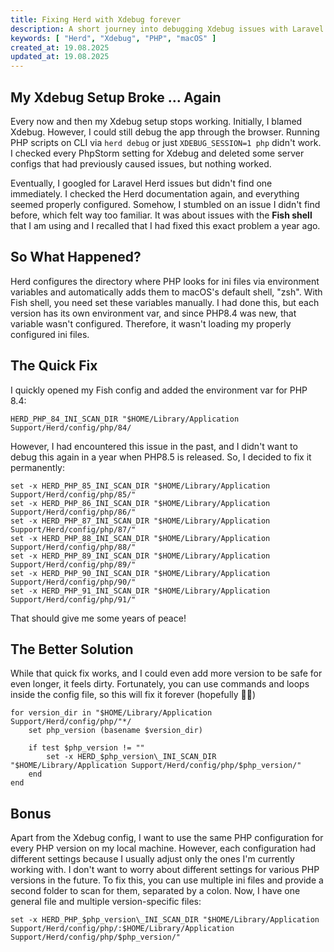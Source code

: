 ```yaml
---
title: Fixing Herd with Xdebug forever
description: A short journey into debugging Xdebug issues with Laravel Herd and Fish shell
keywords: [ "Herd", "Xdebug", "PHP", "macOS" ]
created_at: 19.08.2025
updated_at: 19.08.2025
---
```


## My Xdebug Setup Broke &hellip; Again

Every now and then my Xdebug setup stops working. Initially, I blamed Xdebug. However, I could still debug the app through the browser. Running PHP scripts on CLI via `herd debug` or just `XDEBUG_SESSION=1 php` didn't work. I checked every PhpStorm setting for Xdebug and deleted some server configs that had previously caused issues, but nothing worked.

Eventually, I googled for Laravel Herd issues but didn't find one immediately. I checked the Herd documentation again, and everything seemed properly configured. Somehow, I stumbled on an issue I didn't find before, which felt way too familiar. It was about issues with the **Fish shell** that I am using and I recalled that I had fixed this exact problem a year ago.

## So What Happened?

Herd configures the directory where PHP looks for ini files via environment variables and automatically adds them to macOS's default shell, "zsh". With Fish shell, you need set these variables manually. I had done this, but each version has its own environment var, and since PHP8.4 was new, that variable wasn't configured. Therefore, it wasn't loading my properly configured ini files.

## The Quick Fix

I quickly opened my Fish config and added the environment var for PHP 8.4:

```shell
HERD_PHP_84_INI_SCAN_DIR "$HOME/Library/Application Support/Herd/config/php/84/
```

However, I had encountered this issue in the past, and I didn't want to debug this again in a year when PHP8.5 is released. So, I decided to fix it permanently:

```shell
set -x HERD_PHP_85_INI_SCAN_DIR "$HOME/Library/Application Support/Herd/config/php/85/"
set -x HERD_PHP_86_INI_SCAN_DIR "$HOME/Library/Application Support/Herd/config/php/86/"
set -x HERD_PHP_87_INI_SCAN_DIR "$HOME/Library/Application Support/Herd/config/php/87/"
set -x HERD_PHP_88_INI_SCAN_DIR "$HOME/Library/Application Support/Herd/config/php/88/"
set -x HERD_PHP_89_INI_SCAN_DIR "$HOME/Library/Application Support/Herd/config/php/89/"
set -x HERD_PHP_90_INI_SCAN_DIR "$HOME/Library/Application Support/Herd/config/php/90/"
set -x HERD_PHP_91_INI_SCAN_DIR "$HOME/Library/Application Support/Herd/config/php/91/"
```

That should give me some years of peace!

## The Better Solution

While that quick fix works, and I could even add more version to be safe for even longer, it feels dirty. Fortunately, you can use commands and loops inside the config file, so this will fix it forever (hopefully 🤞🏽)

```shell
for version_dir in "$HOME/Library/Application Support/Herd/config/php/"*/
    set php_version (basename $version_dir)

    if test $php_version != ""
        set -x HERD_$php_version\_INI_SCAN_DIR "$HOME/Library/Application Support/Herd/config/php/$php_version/"
    end
end
```

## Bonus

Apart from the Xdebug config, I want to use the same PHP configuration for every PHP version on my local machine. However, each configuration had different settings because I usually adjust only the ones I'm currently working with. I don't want to worry about different settings for various PHP versions in the future. To fix this, you can use multiple ini files and provide a second folder to scan for them, separated by a colon. Now, I have one general file and multiple version-specific files:

```shell
set -x HERD_PHP_$php_version\_INI_SCAN_DIR "$HOME/Library/Application Support/Herd/config/php/:$HOME/Library/Application Support/Herd/config/php/$php_version/"
```
